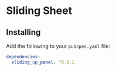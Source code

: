 # Sliding Sheet

## Installing
Add the following to your `pubspec.yaml` file:
```yaml
dependencies:
  sliding_up_panel: ^0.0.1
```